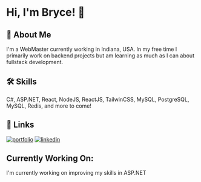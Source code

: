 
# Hi, I'm Bryce! 👋


## 🚀 About Me
I'm a WebMaster currently working in Indiana, USA. In my free time I primarily work on backend projects but am learning as much as I can about fullstack development. 

## 🛠 Skills
C#, ASP.NET, React, NodeJS, ReactJS, TailwinCSS, MySQL, PostgreSQL, MySQL, Redis, and more to come!


## 🔗 Links
[![portfolio](https://img.shields.io/badge/my_portfolio-000?style=for-the-badge&logo=ko-fi&logoColor=white)](https://github.com/BrycesCode)
[![linkedin](https://img.shields.io/badge/linkedin-0A66C2?style=for-the-badge&logo=linkedin&logoColor=white)](https://www.linkedin.com/in/bryce-stohler/)


## Currently Working On:
I'm currently working on improving my skills in ASP.NET
